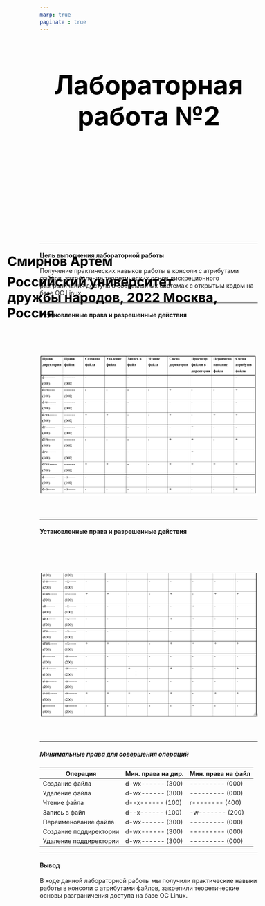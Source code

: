 ```yaml
---
marp: true
paginate : true
---
```

<style>
h1 { 
    font-size: 60px;
    color: Black;
    text-align: center;
    }       
h2 { 
    font-size: 30px;
    color: Black;
    position: relative;
    left: -2.5em;
    top: 8em;
    }

h3 { 
    font-size: 30px;
    color: Black;
    position: relative;
    left: -2.5em;
    top: 7em;
    }

section.titleslide1 h4 {
    font-size: 40px;
    color: Black;
    position: relative;
    left: 0em;
    bottom: 2em;    
}

section.titleslide2 h4 {
    font-size: 40px;
    color: Black;
    position: relative;
    left: 0em;
    bottom: 5.3em;    
}

section.titleslide3 h4 {
    font-size: 40px;
    color: Black;
    position: relative;
    left: 0em;
    bottom: 0em;    
}

section.titleslide4 h4 {
    font-size: 40px;
    color: Black;
    position: relative;
    left: 0em;
    bottom: 0em;    
}

section.titleslide5 h4 {
    font-size: 40px;
    color: Black;
    position: relative;
    left: 0em;
    bottom: -1em;    
}

</style>

# Лабораторная работа №2
## Смирнов Артем
### Российский университет дружбы народов, 2022 Москва, Россия

---
<!--_class: titleslide2 -->
#### Цель выполнения лабораторной работы
Получение практических навыков работы в консоли с атрибутами файлов, закрепление теоретических основ дискреционного разграничения доступа в современных системах с открытым кодом на базе ОС Linux.

---
<!--_class: titleslide2 -->

#### Установленные права и разрешенные действия
# ![ls -l /home/](image/13.png)


---
<!--_class: titleslide2 -->
#### Установленные права и разрешенные действия
# ![ls -l /home/](image/14.png)


---
<!--_class: titleslide2 -->
##### Минимальные права для совершения операций
| Операция               | Мин. права на дир. | Мин. права на файл |
| ---------------------- | ------------------------------- | ------------------------- |
| Создание файла         | d-wx------ (300)                | --------- (000)           |
| Удаление файла         | d-wx------ (300)                | --------- (000)           |
| Чтение файла           | d--x------ (100)                | r-------- (400)           |
| Запись в файл          | d--x------ (100)                | -w------- (200)           |
| Переименование файла   | d-wx------ (300)                | --------- (000)           |
| Создание поддиректории | d-wx------ (300)                | --------- (000)           |
| Удаление поддиректории | d-wx------ (300)                | --------- (000)           |


---

<!--_class: titleslide2 -->
#### Вывод

В ходе данной лабораторной работы мы получили практические навыки работы в консоли с атрибутами файлов, закрепили теоретические основы разграничения доступа на базе ОС Linux.

